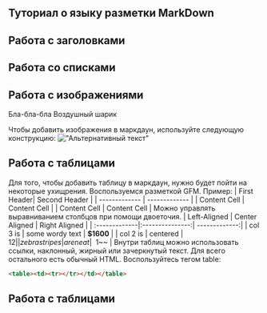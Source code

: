 ## Туториал о языку разметки MarkDown

## Работа с заголовками

## Работа со списками


## Работа с изображениями

Бла-бла-бла
Воздушный шарик

Чтобы добавить изображения в маркдаун, используйте следующую конструкцию:
!["Альтернативный текст"](https://img2.akspic.ru/previews/2/9/0/9/6/169092/169092-sipuha-neyasyt-ptica-klyuv-naturalnyj_material-x750.jpg)

## Работа с таблицами
Для того, чтобы добавить таблицу в маркдаун, нужно будет пойти на некоторые ухищрения. Воспользуемся разметкой GFM. Пример:
| First Header| Second Header   |
| ------------- | ------------- |
| Content Cell  | Content Cell  |
| Content Cell  | Content Cell  |
Можно управлять выравниванием столбцов при помощи
двоеточия.
| Left-Aligned  | Center Aligned  | Right Aligned |
| :-------------|:---------------:| -------------:|
| col 3 is      | some wordy text |     **$1600** |
| col 2 is      | centered        |      $12      |
| zebra stripes | are neat        | ~~$1~~        |
Внутри таблиц можно использовать ссылки, наклонный,
жирный или зачеркнутый текст.
Для всего остального есть обычный HTML.
Воспользуйтесь тегом table:
```HTML
<table><td><tr></tr></td></table>
```



## Работа с таблицами
